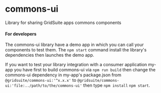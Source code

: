# commons-ui

Library for sharing GridSuite apps commons components

#### For developers
The commons-ui library  have a demo app in which you can call your components to test them. 
The `npm start` command install the library's dependencies then launches the demo app.

If you want to test your library integration with a consumer application my-app you have first 
to build commons-ui via `npm run build` then change the commons-ui dependency in  my-app's package.json from `@gridsuite/commons-ui:'^x.x.x'` 
to `@gridsuite/commons-ui:'file:../path/to/the/commons-ui'` then type `npm install` `npm start`.
